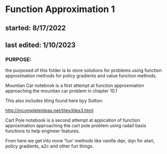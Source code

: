 # Function Approximation 1

## started: 8/17/2022
## last edited: 1/10/2023

### PURPOSE:
the purposed of this folder is to store solutions for problems using function approximation methods for policy gradients and value function methods.

Mountian Car notebook is a first attempt at function approxmiation approaching the mountian car problem in chapter 10.1

This also includes tiling found here byy Sutton:

http://incompleteideas.net/tiles/tiles3.html

Cart Pole notebook is a second attempt at appication of function approximation approaching the cart pole problem using radail basis functions to help engineer features.

From here we get into more 'fun' methods like vanilla dqn, dqn for atari, policy gradients, a2c and other fun things.
